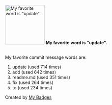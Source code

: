 <img src="https://github.com/my-badges/my-badges/blob/master/src/all-badges/favorite-word/favorite-word.png?raw=true" alt="My favorite word is &quot;update&quot;." title="My favorite word is &quot;update&quot;." width="128">
<strong>My favorite word is &quot;update&quot;.</strong>
<br><br>

My favorite commit message words are:

1. update (used 714 times)
2. add (used 642 times)
3. readme.md (used 351 times)
4. fix (used 264 times)
5. to (used 234 times)


Created by <a href="https://github.com/my-badges/my-badges">My Badges</a>